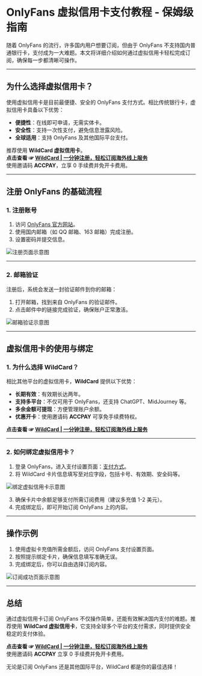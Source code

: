 # OnlyFans 虚拟信用卡支付教程 - 保姆级指南

随着 OnlyFans 的流行，许多国内用户想要订阅，但由于 OnlyFans 不支持国内普通银行卡，支付成为一大难题。本文将详细介绍如何通过虚拟信用卡轻松完成订阅，确保每一步都清晰可操作。

---

## 为什么选择虚拟信用卡？

使用虚拟信用卡是目前最便捷、安全的 OnlyFans 支付方式。相比传统银行卡，虚拟信用卡具备以下优势：
- **便捷性**：在线即可申请，无需实体卡。
- **安全性**：支持一次性支付，避免信息泄露风险。
- **全球适用**：支持 OnlyFans 及其他国际平台支付。

推荐使用 **WildCard 虚拟信用卡**。  
**点击查看 ☞ [WildCard | 一分钟注册，轻松订阅海外线上服务](https://bit.ly/bewildcard)**  
使用邀请码 **ACCPAY**，立享 0 手续费并免开卡费用。

---

## 注册 OnlyFans 的基础流程

### 1. 注册账号

1. 访问 [OnlyFans 官方网站](https://onlyfans.com/)。
2. 使用国内邮箱（如 QQ 邮箱、163 邮箱）完成注册。
3. 设置密码并提交信息。

![注册页面示意图](https://aitechshare-com.oss-cn-shanghai.aliyuncs.com/img/202403221642253.png)

---

### 2. 邮箱验证

注册后，系统会发送一封验证邮件到你的邮箱：

1. 打开邮箱，找到来自 OnlyFans 的验证邮件。
2. 点击邮件中的链接完成验证，确保账户正常激活。

![邮箱验证示意图](https://aitechshare-com.oss-cn-shanghai.aliyuncs.com/img/202403221642030.png)

---

## 虚拟信用卡的使用与绑定

### 1. 为什么选择 WildCard？

相比其他平台的虚拟信用卡，**WildCard** 提供以下优势：
- **长期有效**：有效期长达两年。
- **支持多平台**：不仅可用于 OnlyFans，还支持 ChatGPT、MidJourney 等。
- **多余金额可提现**：方便管理账户余额。
- **优惠开卡**：使用邀请码 **ACCPAY** 可享免手续费特权。

**点击查看 ☞ [WildCard | 一分钟注册，轻松订阅海外线上服务](https://bit.ly/bewildcard)**

---

### 2. 如何绑定虚拟信用卡？

1. 登录 OnlyFans，进入支付设置页面：[支付方式](https://onlyfans.com/my/payments/add_card)。
2. 将 WildCard 卡片信息填写至对应字段，包括卡号、有效期、安全码等。

![绑定虚拟信用卡示意图](https://aitechshare-com.oss-cn-shanghai.aliyuncs.com/img/202403221642005.png)

3. 确保卡片中余额足够支付所需订阅费用（建议多充值 1-2 美元）。
4. 完成绑定后，即可开始订阅 OnlyFans 上的内容。

---

## 操作示例

1. 使用虚拟卡充值所需金额后，访问 OnlyFans 支付设置页面。
2. 按照提示绑定卡片，确保信息填写准确无误。
3. 完成绑定后，你可以自由选择订阅内容。

![订阅成功页面示意图](https://aitechshare-com.oss-cn-shanghai.aliyuncs.com/img/202403221642428.png)

---

## 总结

通过虚拟信用卡订阅 OnlyFans 不仅操作简单，还能有效解决国内支付的难题。推荐使用 **WildCard 虚拟信用卡**，它支持全球多个平台的支付需求，同时提供安全稳定的支付体验。

**点击查看 ☞ [WildCard | 一分钟注册，轻松订阅海外线上服务](https://bit.ly/bewildcard)**  
使用邀请码 **ACCPAY** 立享 0 手续费并免开卡费用。

无论是订阅 OnlyFans 还是其他国际平台，WildCard 都是你的最佳选择！
